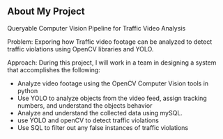 ## About My Project

Queryable Computer Vision Pipeline for Traffic Video Analysis

Problem: Exporing how Traffic video footage can be analyzed to detect traffic violations using OpenCV libraries and YOLO. 

Approach: During this project, I will work in a team in designing a system that accomplishes the following:

  - Analyze video footage using the OpenCV Computer Vision tools in python
  - Use YOLO to analyze objects from the video feed, assign tracking numbers, and understand the objects behavior
  - Analyze and understand the collected data using mySQL.
  - use YOLO and openCV to detect traffic violations
  - Use SQL to filter out any false instances of traffic violations




